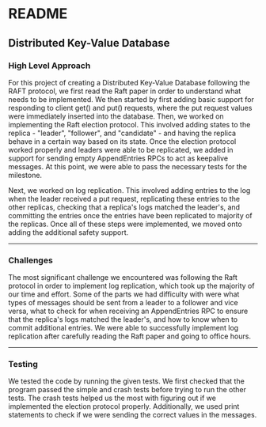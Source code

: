 # README

## Distributed Key-Value Database

### High Level Approach

For this project of creating a Distributed Key-Value Database following the RAFT protocol, we first read the Raft paper in order to understand what needs to be implemented. We then started by first adding basic support for responding to client get() and put() requests, where the put request values were immediately inserted into the database. Then, we worked on implementing the Raft election protocol. This involved adding states to the replica - "leader", "follower", and "candidate" - and having the replica behave in a certain way based on its state. Once the election protocol worked properly and leaders were able to be replicated, we added in support for sending empty AppendEntries RPCs to act as keepalive messages. At this point, we were able to pass the necessary tests for the milestone. 

Next, we worked on log replication. This involved adding entries to the log when the leader received a put request, replicating these entries to the other replicas, checking that a replica's logs matched the leader's, and committing the entries once the entries have been replicated to majority of the replicas. Once all of these steps were implemented, we moved onto adding the additional safety support. 

---

### Challenges

The most significant challenge we encountered was following the Raft protocol in order to implement log replication, which took up the majority of our time and effort. Some of the parts we had difficulty with were what types of messages should be sent from a leader to a follower and vice versa, what to check for when receiving an AppendEntries RPC to ensure that the replica's logs matched the leader's, and how to know when to commit additional entries. We were able to successfully implement log replication after carefully reading the Raft paper and going to office hours. 

---

### Testing

We tested the code by running the given tests. We first checked that the program passed the simple and crash tests before trying to run the other tests. The crash tests helped us the most with figuring out if we implemented the election protocol properly. Additionally, we used print statements to check if we were sending the correct values in the messages. 
